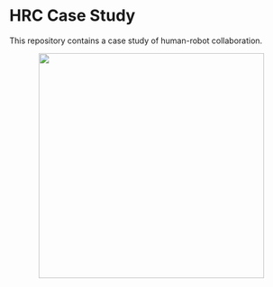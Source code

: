 # HRC Case Study #

This repository contains a case study of human-robot collaboration.

<p align="center">
  <img height="400" src="https://github.com/JRL-CARI-CNR-UNIBS/hrc_case_study/tree/master/hrc_case_study_descriptions/config/setup.png">
</p>
